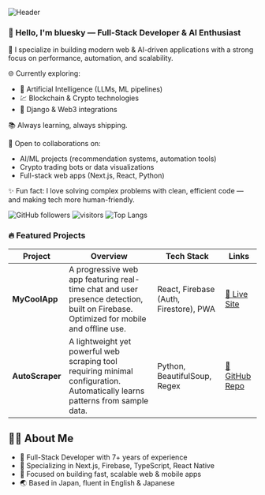 ![Header](https://github.com/ninja.png)
### 👋 Hello, I'm bluesky — Full-Stack Developer & AI Enthusiast

🔭 I specialize in building modern web & AI-driven applications with a strong focus on performance, automation, and scalability.

🌐 Currently exploring:
- 🤖 Artificial Intelligence (LLMs, ML pipelines)
- 💹 Blockchain & Crypto technologies
- 🧩 Django & Web3 integrations

📚 Always learning, always shipping.

🤝 Open to collaborations on:
- AI/ML projects (recommendation systems, automation tools)
- Crypto trading bots or data visualizations
- Full-stack web apps (Next.js, React, Python)

✨ Fun fact: I love solving complex problems with clean, efficient code — and making tech more human-friendly.

![GitHub followers](https://img.shields.io/github/followers/bluesky950520?label=Follow&style=social)
![visitors](https://visitor-badge.glitch.me/badge?page_id=bluesky950520)
![Top Langs](https://img.shields.io/github/languages/top/bluesky950520/repo-name)
### 🔥 Featured Projects

| Project | Overview | Tech Stack | Links |
|---------|----------|------------|-------|
| **MyCoolApp** | A progressive web app featuring real-time chat and user presence detection, built on Firebase. Optimized for mobile and offline use. | React, Firebase (Auth, Firestore), PWA | [🔗 Live Site](https://mycoolapp.com) |
| **AutoScraper** | A lightweight yet powerful web scraping tool requiring minimal configuration. Automatically learns patterns from sample data. | Python, BeautifulSoup, Regex | [🔗 GitHub Repo](https://github.com/bluesky950520/autoscraper) |

## 👨‍💻 About Me

- 🧠 Full-Stack Developer with 7+ years of experience
- 🚀 Specializing in Next.js, Firebase, TypeScript, React Native
- 🎯 Focused on building fast, scalable web & mobile apps
- 🌏 Based in Japan, fluent in English & Japanese

<!---
bluesky950520/bluesky950520 is a ✨ special ✨ repository because its `README.md` (this file) appears on your GitHub profile.
You can click the Preview link to take a look at your changes.
--->
